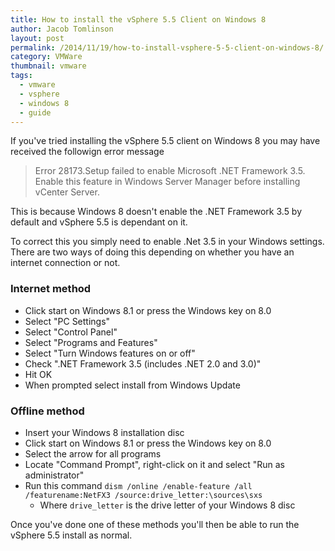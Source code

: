 ```yaml
---
title: How to install the vSphere 5.5 Client on Windows 8
author: Jacob Tomlinson
layout: post
permalink: /2014/11/19/how-to-install-vsphere-5-5-client-on-windows-8/
category: VMWare
thumbnail: vmware
tags:
  - vmware
  - vsphere
  - windows 8
  - guide
---
```


If you've tried installing the vSphere 5.5 client on Windows 8 you may have
received the followign error message

> Error 28173.Setup failed to enable Microsoft
> .NET Framework 3.5. Enable this feature in Windows Server Manager
> before installing vCenter Server.

This is because Windows 8 doesn't enable the .NET Framework 3.5 by default and
vSphere 5.5 is dependant on it.

To correct this you simply need to enable .Net 3.5 in your Windows settings.
There are two ways of doing this depending on whether you have an internet connection
or not.

### Internet method

  * Click start on Windows 8.1 or press the Windows key on 8.0
  * Select "PC Settings"
  * Select "Control Panel"
  * Select "Programs and Features"
  * Select "Turn Windows features on or off"
  * Check ".NET Framework 3.5 (includes .NET 2.0 and 3.0)"
  * Hit OK
  * When prompted select install from Windows Update

### Offline method
  * Insert your Windows 8 installation disc
  * Click start on Windows 8.1 or press the Windows key on 8.0
  * Select the arrow for all programs
  * Locate "Command Prompt", right-click on it and select "Run as administrator"
  * Run this command `dism /online /enable-feature /all /featurename:NetFX3 /source:drive_letter:\sources\sxs`
    * Where `drive_letter` is the drive letter of your Windows 8 disc

Once you've done one of these methods you'll then be able to run the vSphere 5.5
install as normal.
